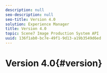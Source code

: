 ```yaml
---
description: null
seo-description: null
seo-title: Version 4.0
solution: Experience Manager
title: Version 4.0
topic: Scene7 Image Production System API
uuid: 136f1ab0-bc7e-49f1-9d13-a19b3549d6ed
---
```


# Version 4.0{#version}

